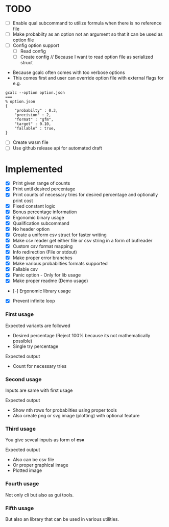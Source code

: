 # TODO

* [ ] Enable qual subcommand to utilize formula when there is no reference file
* [ ] Make probabilty as an option not an argument so that it can be used as
option file
* [ ] Config option support
	* [ ] Read config
	* [ ] Create config // Because I want to read option file as serialized struct
- Because gcalc often comes with too verbose options
- This comes first and user can override option file with external flags
for e.g.
```
gcalc --option option.json
===
% option.json
{
	"probabilty" : 0.3,
	"precision" : 2,
	"format" : "gfm",
	"target" : 0.10,
	"fallable" : true,
}
```
* [ ] Create wasm file
* [ ] Use github release api for automated draft

# Implemented

* [x] Print given range of counts
* [x] Print until desired percentage
* [x] Print counts of necessary tries for desired percentage and optionally
print cost
* [x] Fixed constant logic
* [x] Bonus percentage information
* [x] Ergonomic binary usage
* [x] Qualification subcommand
* [x] No header option
* [x] Create a uniform csv struct for faster writing
* [x] Make csv reader get either file or csv string in a form of bufreader
* [x] Custom csv format mapping
* [x] Info redirection (File or stdout)
* [x] Make proper error branches
* [x] Make various probabilties formats supported
* [x] Fallable csv
* [x] Panic option - Only for lib usage
* [x] Make proper readme (Demo usage)
* [-] Ergonomic library usage
* [x] Prevent infinite loop


### First usage

Expected variants are followed

- Desired percentage (Reject 100% because its not mathematically possible)
- Single try percentage

Expected output

- Count for necessary tries

### Second usage

Inputs are same with first usage

Expected output

- Show nth rows for probabilties using proper tools 
- Also create png or svg image (plotting) with optional feature

### Third usage

You give seveal inputs as form of **csv**

Expected output

- Also can be csv file
- Or proper graphical image
- Plotted image

### Fourth usage

Not only cli but also as gui tools.

### Fifth usage

But also an library that can be used in various utilities.
